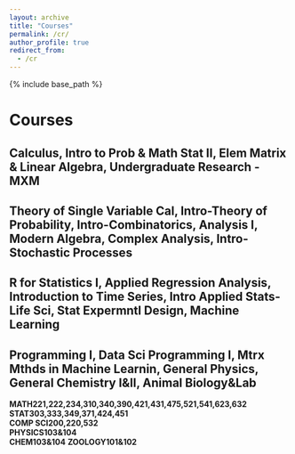 ```yaml
---
layout: archive
title: "Courses"
permalink: /cr/
author_profile: true
redirect_from:
  - /cr
---
```


{% include base_path %}
# Courses

## Calculus, Intro to Prob & Math Stat II, Elem Matrix & Linear Algebra, Undergraduate Research - MXM
## Theory of Single Variable Cal, Intro-Theory of Probability, Intro-Combinatorics, Analysis I, Modern Algebra, Complex Analysis, Intro-Stochastic Processes
## R for Statistics I, Applied Regression Analysis, Introduction to Time Series, Intro Applied Stats-Life Sci, Stat Expermntl Design, Machine Learning
## Programming I, Data Sci Programming I, Mtrx Mthds in Machine Learnin,  General Physics, General Chemistry I&II, Animal Biology&Lab
**MATH221,222,234,310,340,390,421,431,475,521,541,623,632**
**STAT303,333,349,371,424,451**  
**COMP SCI200,220,532**  
**PHYSICS103&104**  
**CHEM103&104**
**ZOOLOGY101&102**  

